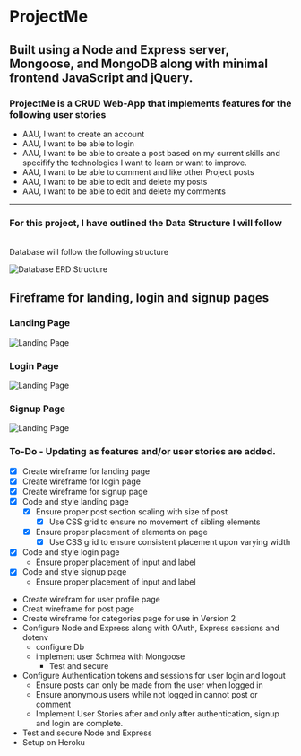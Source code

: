 # ProjectMe
## Built using a Node and Express server, Mongoose, and MongoDB along with minimal frontend JavaScript and jQuery.
### ProjectMe is a CRUD Web-App that implements features for the following user stories
* AAU, I want to create an account
* AAU, I want to be able to login
* AAU, I want to be able to create a post based on my current skills and specifify the technologies I want to learn or want to improve.
* AAU, I want to be able to comment and like other Project posts
* AAU, I want to be able to edit and delete my posts
* AAU, I want to be able to edit and delete my comments

---
### For this project, I have outlined the Data Structure I will follow
<br>
Database will follow the following structure

![Database ERD Structure](https://imgur.com/a3EKauP.png)

## Fireframe for landing, login and signup pages

### Landing Page
![Landing Page](https://i.imgur.com/pS41D5J.png)
### Login Page
![Landing Page](https://i.imgur.com/meTDt2P.png)
### Signup Page
![Landing Page](https://i.imgur.com/hUoRboL.png)


### To-Do - Updating as features and/or user stories are added.
*   [x] Create wireframe for landing page
*   [x] Create wireframe for login page
*   [x] Create wireframe for signup page
*   [x] Code and style landing page
    *   [x] Ensure proper post section scaling with size of post
        *   [x] Use CSS grid to ensure no movement of sibling elements
    *   [x] Ensure proper placement of elements on page
        *   [x] Use CSS grid to ensure consistent placement upon varying width
*   [x] Code and style login page
    *   Ensure proper placement of input and label
*   [x] Code and style signup page
    *   Ensure proper placement of input and label
*   Create wirefram for user profile page
*   Creat wireframe for post page
*   Create wireframe for categories page for use in Version 2
*   Configure Node and Express along with OAuth, Express sessions and dotenv
    *   configure Db 
    *   implement user Schmea with Mongoose
        *   Test and secure
*   Configure Authentication tokens and sessions for user login and logout
    *   Ensure posts can only be made from the user when logged in
    *   Ensure anonymous users while not logged in cannot post or comment
    *   Implement User Stories after and only after authentication, signup and login are complete.
*   Test and secure Node and Express
*   Setup on Heroku

